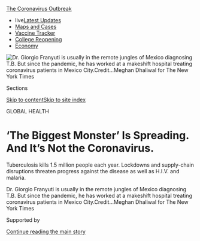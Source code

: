 <div id="app">

<div>

<div>

<div>

</div>

<div data-aria-hidden="false">

<div id="site-content" data-role="main">

<div>

<div class="css-1aor85t" style="opacity:0.000000001;z-index:-1;visibility:hidden">

<div class="css-1hqnpie">

<div class="css-epjblv">

<span class="css-17xtcya">[Health](/section/health)</span><span class="css-x15j1o">|</span><span class="css-fwqvlz">‘The
Biggest Monster’ Is Spreading. And It’s Not the
Coronavirus.</span>

</div>

<div class="css-k008qs">

<div class="css-1iwv8en">

<span class="css-18z7m18"></span>

<div>

</div>

</div>

<span class="css-1n6z4y">https://nyti.ms/33ha3cp</span>

<div class="css-1705lsu">

<div class="css-4xjgmj">

<div class="css-4skfbu" data-role="toolbar" data-aria-label="Social Media Share buttons, Save button, and Comments Panel with current comment count" data-testid="share-tools">

  - 
  - 
  - 
  - 
    
    <div class="css-6n7j50">
    
    </div>

  - 
  - 

</div>

</div>

</div>

</div>

</div>

</div>

<div id="NYT_TOP_BANNER_REGION" class="css-11qgg8s">

<div>

<div id="styln-prism-menu-1592847958612" class="section interactive-content interactive-size-medium css-1du2ztb">

<div class="css-17ih8de interactive-body">

<div id="scroll-container" class="css-1gj85ro">

[<span class="styln-title-wrap"><span class="css-1pje3qr">The
Coronavirus</span><span class="css-1pje3qr">
Outbreak</span></span>](https://www.nytimes.com/news-event/coronavirus?action=click&pgtype=Article&state=default&region=TOP_BANNER&context=storylines_menu)

  - <span class="css-kqxiym" data-emphasize="true">live</span>[Latest
    Updates](https://www.nytimes.com/2020/08/03/world/coronavirus-covid-19.html?action=click&pgtype=Article&state=default&region=TOP_BANNER&context=storylines_menu)
  - [Maps and
    Cases](https://www.nytimes.com/interactive/2020/us/coronavirus-us-cases.html?action=click&pgtype=Article&state=default&region=TOP_BANNER&context=storylines_menu)
  - [Vaccine
    Tracker](https://www.nytimes.com/interactive/2020/science/coronavirus-vaccine-tracker.html?action=click&pgtype=Article&state=default&region=TOP_BANNER&context=storylines_menu)
  - [College
    Reopening](https://www.nytimes.com/2020/08/02/us/covid-college-reopening.html?action=click&pgtype=Article&state=default&region=TOP_BANNER&context=storylines_menu)
  - [Economy](https://www.nytimes.com/live/2020/08/03/business/stock-market-today-coronavirus?action=click&pgtype=Article&state=default&region=TOP_BANNER&context=storylines_menu)

</div>

</div>

</div>

</div>

</div>

<div id="fullBleedHeaderContent">

<div class="css-n4ws9g">

![<span class="css-16f3y1r e13ogyst0" data-aria-hidden="true">Dr.
Giorgio Franyuti is usually in the remote jungles of Mexico diagnosing
T.B. But since the pandemic, he has worked at a makeshift hospital
treating coronavirus patients in Mexico
City.</span><span class="css-cnj6d5 e1z0qqy90" itemprop="copyrightHolder"><span class="css-1ly73wi e1tej78p0">Credit...</span><span><span>Meghan
Dhaliwal for The New York
Times</span></span></span>](https://static01.nyt.com/images/2020/08/04/science/00VIRUS-GLOBAL-franyuti1/merlin_174091377_bd123d23-7d76-4af5-b50f-3ea3a28ecc3f-articleLarge.jpg?quality=75&auto=webp&disable=upscale)

</div>

<div class="css-3z92zw">

<div class="css-6cn7ki">

<div class="NYTAppHideMasthead css-1bcu9v6 e1suatyy0">

<div class="section css-1o1qe8k e1suatyy2">

<div class="css-cu5p7t er09x8g0">

<div class="css-6n7j50">

</div>

<span class="css-1dv1kvn">Sections</span>

[Skip to content](#site-content)[Skip to site index](#site-index)

</div>

<div class="css-10698na e1huz5gh0">

</div>

</div>

</div>

GLOBAL HEALTH

<div class="css-3kdwtz ehdk2mb0">

# ‘The Biggest Monster’ Is Spreading. And It’s Not the Coronavirus.

</div>

Tuberculosis kills 1.5 million people each year. Lockdowns and
supply-chain disruptions threaten progress against the disease as well
as H.I.V. and malaria.

</div>

</div>

<div class="css-nwzfg5 e1gnum310">

<span class="css-1f9pvn2 health">Dr. Giorgio Franyuti is usually in the
remote jungles of Mexico diagnosing T.B. But since the pandemic, he has
worked at a makeshift hospital treating coronavirus patients in Mexico
City.</span><span class="css-cnj6d5 e1z0qqy90" itemprop="copyrightHolder"><span class="css-1ly73wi e1tej78p0">Credit...</span><span><span>Meghan
Dhaliwal for The New York Times</span></span></span>

</div>

<div id="sponsor-wrapper" class="css-1hyfx7x">

<div id="sponsor-slug" class="css-19vbshk">

Supported by

</div>

[Continue reading the main
story](#after-sponsor)

<div id="sponsor" class="ad sponsor-wrapper" style="text-align:center;height:100%;display:block">

</div>

<div id="after-sponsor">

</div>

</div>

<div class="css-1wx1auc e1gnum311">

<div class="css-18e8msd">

<div class="css-vp77d3 epjyd6m0">

<div class="css-1baulvz">

By [<span class="css-1baulvz last-byline" itemprop="name">Apoorva
Mandavilli</span>](https://www.nytimes.com/by/apoorva-mandavilli)

</div>

</div>

  - 
    
    <div class="css-ld3wwf e16638kd2">
    
    Aug. 3,
    2020
    
    </div>

  - 
    
    <div class="css-4xjgmj">
    
    <div class="css-d8bdto" data-role="toolbar" data-aria-label="Social Media Share buttons, Save button, and Comments Panel with current comment count" data-testid="share-tools">
    
      - 
      - 
      - 
      - 
        
        <div class="css-6n7j50">
        
        </div>
    
      - 
      - 
    
    </div>
    
    </div>

</div>

</div>

</div>

<div class="section meteredContent css-1r7ky0e" name="articleBody" itemprop="articleBody">

<div class="css-1fanzo5 StoryBodyCompanionColumn">

<div class="css-53u6y8">

It begins with a mild fever and malaise, followed by a painful cough and
shortness of breath. The infection prospers in crowds, spreading to
people in close reach. Containing an outbreak requires contact tracing,
as well as isolation and treatment of the sick for weeks or months.

This insidious disease has touched every part of the globe. It is
tuberculosis, the biggest infectious-disease killer worldwide, claiming
1.5 million lives each year.

Until this year, TB and its deadly allies, H.I.V. and malaria, were on
the run. The toll from each disease over the previous decade was at its
nadir in 2018, the last year for which data are available.

Yet now, as the coronavirus pandemic spreads around the world, consuming
global health resources, these perennially neglected adversaries are
making a comeback.

</div>

</div>

<div class="css-1fanzo5 StoryBodyCompanionColumn">

<div class="css-53u6y8">

“Covid-19 risks derailing all our efforts and taking us back to where we
were 20 years ago,” said Dr. Pedro L. Alonso, the director of the World
Health Organization’s global malaria program.

It’s not just that the coronavirus has diverted scientific attention
from TB, H.I.V. and malaria. The lockdowns, particularly across parts of
Africa, Asia and Latin America, have raised insurmountable barriers to
patients who must travel to obtain diagnoses or drugs, according to
interviews with more than two dozen public health officials, doctors and
patients worldwide.

Fear of the coronavirus and the shuttering of clinics have kept away
many patients struggling with H.I.V., TB and malaria, while restrictions
on air and sea travel have severely limited delivery of medications to
the hardest-hit regions.

About 80 percent of tuberculosis, H.I.V. and malaria programs worldwide
have [reported
disruptions](https://www.theglobalfund.org/en/covid-19/news/2020-06-17-global-fund-survey-majority-of-hiv-tb-and-malaria-programs-face-disruptions-as-a-result-of-covid-19/)
in services, and one in four people living with H.I.V. have reported
problems with gaining access to medications, according to U.N. AIDS.
Interruptions or delays in treatment may lead to drug resistance,
already a formidable problem in many countries.

</div>

</div>

<div class="css-79elbk" data-testid="photoviewer-wrapper">

<div class="css-z3e15g" data-testid="photoviewer-wrapper-hidden">

</div>

<div class="css-1a48zt4 ehw59r15" data-testid="photoviewer-children">

![<span class="css-16f3y1r e13ogyst0" data-aria-hidden="true">Benin was
the first country in West Africa to distribute mosquito nets to prevent
malaria despite the
pandemic.</span><span class="css-cnj6d5 e1z0qqy90" itemprop="copyrightHolder"><span class="css-1ly73wi e1tej78p0">Credit...</span><span>Yanick
Folly/Agence France-Presse — Getty
Images</span></span>](https://static01.nyt.com/images/2020/07/23/science/00VIRUS-GLOBAL6/merlin_172023063_d8d1e991-50c4-4988-a828-f4be5fb5b26e-articleLarge.jpg?quality=75&auto=webp&disable=upscale)

</div>

</div>

<div class="css-1fanzo5 StoryBodyCompanionColumn">

<div class="css-53u6y8">

In India, home to about [27
percent](https://www.who.int/tb/publications/global_report/gtbr2018_main_text_28Feb2019.pdf)of
the world’s TB cases, diagnoses have dropped [by nearly 75
percent](https://reports.nikshay.in/Reports/TBNotification) since the
pandemic began. In Russia, H.I.V. clinics have been [repurposed for
coronavirus](https://www.unaids.org/en/resources/presscentre/featurestories/2020/may/20200514_russian-federation-covid19)
testing.

</div>

</div>

<div class="css-1fanzo5 StoryBodyCompanionColumn">

<div class="css-53u6y8">

Malaria season has begun in West Africa, which has 90 percent of malaria
deaths in the world, but the normal strategies for prevention —
distribution of insecticide-treated bed nets and spraying with
pesticides — [have been
curtailed](https://www.who.int/emergencies/diseases/novel-coronavirus-2019/question-and-answers-hub/q-a-detail/malaria-and-the-covid-19-pandemic)
because of lockdowns.

According to one
[estimate](http://www.stoptb.org/assets/documents/news/Modeling%20Report_1%20May%202020_FINAL.pdf),
a three-month lockdown across different parts of the world and a gradual
return to normal over 10 months could result in an additional 6.3
million cases of tuberculosis<span class="css-8l6xbc evw5hdy0">
</span>and 1.4 million deaths from it.

A six-month disruption of antiretroviral therapy may lead to more
than[500,000 additional
deaths](https://www.who.int/news-room/detail/11-05-2020-the-cost-of-inaction-covid-19-related-service-disruptions-could-cause-hundreds-of-thousands-of-extra-deaths-from-hiv)
from illnesses related to H.I.V., according to the W.H.O. Another model
by the W.H.O. predicted that in the worst-case scenario, deaths from
malaria [could double
to 770,000](https://www.who.int/publications/i/item/the-potential-impact-of-health-service-disruptions-on-the-burden-of-malaria)
per year.

Several public health experts, some close to tears, warned that if the
current trends continue, the coronavirus is likely to set back years,
perhaps decades, of painstaking progress against TB, H.I.V. and malaria.

The Global Fund, a public-private partnership to fight these diseases,
estimates that mitigating this damage will [require at least $28.5
billion](https://www.theglobalfund.org/en/news/2020-06-24-global-fund-covid-19-report-deaths-from-hiv-tb-and-malaria-could-almost-double-in-12-months-unless-urgent-action-is-taken/),
a sum that is unlikely to
materialize.

## Delays in diagnosis

</div>

</div>

<div class="css-79elbk" data-testid="photoviewer-wrapper">

<div class="css-z3e15g" data-testid="photoviewer-wrapper-hidden">

</div>

<div class="css-1a48zt4 ehw59r15" data-testid="photoviewer-children">

<div class="css-1xdhyk6 erfvjey0">

<span class="css-1ly73wi e1tej78p0">Image</span>

<div class="css-zjzyr8">

<div data-testid="lazyimage-container" style="height:257.77777777777777px">

</div>

</div>

</div>

<span class="css-16f3y1r e13ogyst0" data-aria-hidden="true">With most
private clinics closed, patients with H.I.V., TB and malaria have few
places to go for the kind of medical care offered at this Doctors
Without Borders clinic in
Nairobi.</span><span class="css-cnj6d5 e1z0qqy90" itemprop="copyrightHolder"><span class="css-1ly73wi e1tej78p0">Credit...</span><span>Brian
Inganga/Associated Press</span></span>

</div>

</div>

<div class="css-1fanzo5 StoryBodyCompanionColumn">

<div class="css-53u6y8">

If history is any guide, the coronavirus’s impact on the poor will be
felt long after the pandemic is over. The socioeconomic crisis in
Eastern Europe in the early 1990s, for example, led to the highest rates
in the world of a kind of TB that was resistant to multiple drugs, a
dubious distinction the region holds even
today.

<div id="NYT_MAIN_CONTENT_1_REGION" class="css-9tf9ac">

<div>

<div id="styln-covid-updates-world" class="section interactive-content interactive-size-medium css-1ftcdic">

<div class="css-17ih8de interactive-body">

<div id="styln-briefing-block" data-asset-id="QXJ0aWNsZTpueXQ6Ly9hcnRpY2xlLzZkMDlhMjVlLTQxZDYtNWE3ZC04NzFjLTNiMDkyMGU0NjA2Zg==">

<div class="briefing-block-header-section">

# [Latest Updates: Global Coronavirus Outbreak](https://www.nytimes.com/2020/08/03/world/coronavirus-covid-19.html?action=click&pgtype=Article&state=default&region=MAIN_CONTENT_1&context=storylines_live_updates)

<div class="briefing-block-ts">

Updated 2020-08-04T06:59:59.801Z

</div>

</div>

  - [Fauci defends Birx after she is criticized by
    Trump.](https://www.nytimes.com/2020/08/03/world/coronavirus-covid-19.html?action=click&pgtype=Article&state=default&region=MAIN_CONTENT_1&context=storylines_live_updates#link-4547638f)
  - [Trump derides Democrats as lawmakers and administration officials
    try to break stimulus
    impasse.](https://www.nytimes.com/2020/08/03/world/coronavirus-covid-19.html?action=click&pgtype=Article&state=default&region=MAIN_CONTENT_1&context=storylines_live_updates#link-15e7f995)
  - [The deadline for 2020 census counting has been moved up by a
    month.](https://www.nytimes.com/2020/08/03/world/coronavirus-covid-19.html?action=click&pgtype=Article&state=default&region=MAIN_CONTENT_1&context=storylines_live_updates#link-e5a2cda)

<div class="briefing-block-footer">

<div class="briefing-block-footer-meta">

[See more
updates](https://www.nytimes.com/2020/08/03/world/coronavirus-covid-19.html?action=click&pgtype=Article&state=default&region=MAIN_CONTENT_1&context=storylines_live_updates)

</div>

<div class="briefing-block-briefinglinks">

<span>More live coverage:</span>
[Markets](https://www.nytimes.com/live/2020/08/03/business/stock-market-today-coronavirus?action=click&pgtype=Article&state=default&region=MAIN_CONTENT_1&context=storylines_live_updates)

</div>

</div>

</div>

</div>

</div>

</div>

</div>

The starting point in this ruinous chain of events is a failure to
diagnose: The longer a person goes undiagnosed, and the later treatment
begins, the more likely an infectious disease is to spread, sicken and
kill.

For malaria, a short delay in diagnosis can swiftly turn fatal,
sometimes within just 36 hours of a spiking fever. “It’s one of those
diseases where we cannot afford to wait,” Dr. Alonso said.

Apprehensive about malaria’s rise in West Africa, the W.H.O. is now
considering giving entire populations antimalarial drugs — a strategy of
last resort used during the Ebola epidemic in West Africa and the Boko
Haram insurgency.

Across sub-Saharan Africa, fewer women are coming to clinics for H.I.V.
diagnosis. A six-month disruption in access to drugs that prevent
H.I.V.-positive pregnant women from passing the infection to their
babies in utero could [increase H.I.V. infections in
children](https://reliefweb.int/report/world/estimation-potential-impact-covid-19-responses-hiv-epidemic-analysis-using-goals-model)
by as much as 139 percent in Uganda and 162 percent in Malawi, according
to U.N. AIDS.

Diminishing diagnostic capacity may have the greatest effect on TB,
leading to dire consequences for households because, like the
coronavirus, the bacterium spreads most efficiently in indoor air and
among people in close contact.

Each person with TB can spread the disease to [another 15 individuals
over a
year](https://www.who.int/news-room/fact-sheets/detail/tuberculosis),
sharply raising the possibility of people infected while indoors
spreading it among their communities once lockdowns end. The prospect is
especially worrisome in densely populated places with high rates of TB,
such as the favelas of Rio de Janeiro or the townships of South Africa.

</div>

</div>

<div class="css-1fanzo5 StoryBodyCompanionColumn">

<div class="css-53u6y8">

“The more you leave undiagnosed and untreated, the more you will have
next year and the year after,” said Dr. Lucica Ditiu, who heads the Stop
TB Partnership, an international consortium of 1,700 groups fighting the
disease.

The infrastructure built to diagnose H.I.V. and TB has been a boon for
many countries grappling with the coronavirus. GeneXpert, the tool used
to detect genetic material from the TB bacteria and from H.I.V., can
also amplify RNA from the coronavirus for diagnosis.

But now most clinics are using the machines only to look for the
coronavirus. Prioritizing the coronavirus over TB is “very stupid from a
public health perspective,” Dr. Ditiu said. “You should actually be
smart and do both.”

In country after country, the pandemic has resulted in [sharp drops in
diagnoses](https://www.medrxiv.org/content/10.1101/2020.04.28.20079582v1)
of TB: a 70 percent decline in Indonesia, 50 percent in Mozambique and
[South
Africa](https://www.nicd.ac.za/wp-content/uploads/2020/05/Impact-of-Covid-19-interventions-on-TB-testing-in-South-Africa-10-May-2020.pdf),
and 20 percent in China, according to the
W.H.O.

</div>

</div>

<div class="css-79elbk" data-testid="photoviewer-wrapper">

<div class="css-z3e15g" data-testid="photoviewer-wrapper-hidden">

</div>

<div class="css-1a48zt4 ehw59r15" data-testid="photoviewer-children">

<div class="css-1xdhyk6 erfvjey0">

<span class="css-1ly73wi e1tej78p0">Image</span>

<div class="css-zjzyr8">

<div data-testid="lazyimage-container" style="height:257.77777777777777px">

</div>

</div>

</div>

<span class="css-16f3y1r e13ogyst0" data-aria-hidden="true">Dr. Giorgio
Franyuti said many patients with TB at a makeshift hospital in Mexico
City were being misdiagnosed with
Covid-19.</span><span class="css-cnj6d5 e1z0qqy90" itemprop="copyrightHolder"><span class="css-1ly73wi e1tej78p0">Credit...</span><span>Meghan
Dhaliwal for The New York Times</span></span>

</div>

</div>

<div class="css-1fanzo5 StoryBodyCompanionColumn">

<div class="css-53u6y8">

In late May in Mexico, as coronavirus infections climbed, TB diagnoses
recorded by the government [fell to 263
cases](https://www.gob.mx/salud/acciones-y-programas/direccion-general-de-epidemiologia-boletin-epidemiologico)
from 1,097 the same week last year.

Dr. Giorgio Franyuti, the executive director of Medical Impact, an
advocacy group based in Mexico, normally works in the country’s remote
jungles, diagnosing and treating TB in the Lacandon people. Unable to
travel there during the pandemic, he has worked at a makeshift army
hospital treating Covid-19 patients in Mexico City.

</div>

</div>

<div class="css-1fanzo5 StoryBodyCompanionColumn">

<div class="css-53u6y8">

There, he has seen nine patients with a sputum-filled cough —
characteristic of TB — that began months earlier but who were presumed
to have Covid-19. The patients later contracted the coronavirus in the
hospital and became seriously ill. At least four have died.

“Nobody is testing for TB at any facility,” he said. “The mind of
clinicians in Mexico, as well as decision makers, is stuck with
Covid-19.”

“TB is the biggest monster of them all. If we’re talking about deaths
and pandemics, 10 million cases a year,” he said, Covid doesn’t compare
yet to that toll.

India went into lockdown on March 24, and the government directed public
hospitals to focus on Covid-19. Many hospitals [shuttered outpatient
services](https://timesofindia.indiatimes.com/india/how-covid-war-is-hurting-indias-non-covid-patients/articleshow/74949121.cms)
for other diseases.

The impact on TB diagnoses was immediate: The [number of new
cases](https://reports.nikshay.in/Reports/TBNotification) recorded by
the Indian government between March 25 and June 19 was 60,486, compared
with 179,792 during the same period in 2019.

The pandemic is also shrinking the supply of diagnostic tests for these
killers as companies turn to making more expensive tests to detect the
coronavirus. Cepheid, the California-based manufacturer of TB diagnostic
tests, has pivoted to making tests for the coronavirus. Companies that
make diagnostic tests for malaria are doing the same, according to Dr.
Catharina Boehme, the chief executive of the Foundation for Innovative
New Diagnostics.

Coronavirus tests are much more lucrative, at about $10, compared with
18 cents for a rapid malaria test.

</div>

</div>

<div class="css-1fanzo5 StoryBodyCompanionColumn">

<div class="css-53u6y8">

These companies “have tremendous demand for Covid right now,” said Dr.
Madhukar Pai, the director of the McGill International TB Centre in
Montreal. “I can’t imagine diseases of poverty getting any attention in
this
space.”

## Treatment interruptions

</div>

</div>

<div class="css-79elbk" data-testid="photoviewer-wrapper">

<div class="css-z3e15g" data-testid="photoviewer-wrapper-hidden">

</div>

<div class="css-1a48zt4 ehw59r15" data-testid="photoviewer-children">

<div class="css-1xdhyk6 erfvjey0">

<span class="css-1ly73wi e1tej78p0">Image</span>

<div class="css-zjzyr8">

<div data-testid="lazyimage-container" style="height:263.5777777777778px">

</div>

</div>

</div>

<span class="css-16f3y1r e13ogyst0" data-aria-hidden="true">Thomas Wuoto
had to borrow H.I.V. medications from his wife and went without any for
10 days during the lockdown in Nairobi, putting him at risk of
developing drug
resistance. </span><span class="css-cnj6d5 e1z0qqy90" itemprop="copyrightHolder"><span class="css-1ly73wi e1tej78p0">Credit...</span><span>Khadija
Farah for The New York Times</span></span>

</div>

</div>

<div class="css-1fanzo5 StoryBodyCompanionColumn">

<div class="css-53u6y8">

The pandemic has hindered the availability of drugs for H.I.V., TB and
malaria worldwide by interrupting supply chains, diverting manufacturing
capacity and imposing physical barriers for patients who must travel to
distant clinics to pick up the medications.

And these shortages are forcing some patients to ration their
medications, endangering their health. In Indonesia, the official policy
is to provide a month’s supply of drugs at a time to H.I.V. patients,
but antiretroviral therapy has lately been hard to come by outside of
Jakarta.

Even in the city, some people are stretching a month’s supply to two,
said “Davi” Sepi Maulana Ardiansyah, an activist with the group Inti
Muda.

Mr. Ardiansyah has done so himself, although he knows it has jeopardized
his well-being. “This pandemic and this unavailability of the medicines
is really impacting our mental health and also our health,” he said.

During the lockdown in Nairobi, Thomas Wuoto, who has H.I.V., borrowed
antiretroviral pills from his wife, who also is infected. As a volunteer
educator for H.I.V., Mr. Wuoto knew only too well that he was risking
drug resistance by mixing or skipping medications. When he finally made
it to the Mbagathi County Hospital, he had gone 10 days without his
H.I.V. medicines, the first time since 2002 that he had missed his
therapy.

</div>

</div>

<div class="css-1fanzo5 StoryBodyCompanionColumn">

<div class="css-53u6y8">

People with H.I.V. and TB who skip medication are likely to get sicker
in the short term. In the long term, there’s an even more worrisome
consequence: a rise in drug-resistant forms of these diseases. Already
drug-resistant TB is such a threat that patients are closely monitored
during treatment — a practice that has mostly been suspended during the
pandemic.

According to the W.H.O., at least 121 countries have reported a drop in
TB patients visiting clinics since the pandemic began, threatening
hard-fought
gains.

<div id="NYT_MAIN_CONTENT_3_REGION" class="css-9tf9ac">

<div>

<div id="styln-prism-freeform-1594220623585" class="section interactive-content interactive-size-medium css-1ftcdic">

<div class="css-17ih8de interactive-body">

<div id="prism-freeform-block-38059" class="css-19mumt8" data-role="complementary" data-storyline="The Coronavirus Outbreak" data-truncated="true" tabindex="0">

<div class="css-a8d9oz">

<div class="css-eb027h">

[](https://www.nytimes.com/news-event/coronavirus?action=click&pgtype=Article&state=default&region=MAIN_CONTENT_3&context=storylines_faq)

### The Coronavirus Outbreak ›

#### Frequently Asked Questions

Updated August 3, 2020

  - #### I’m a small-business owner. Can I get relief?
    
      - The [stimulus bills enacted in
        March](https://www.nytimes.com/article/small-business-loans-stimulus-grants-freelancers-coronavirus.html?action=click&pgtype=Article&state=default&region=MAIN_CONTENT_3&context=storylines_faq)
        offer help for the millions of American small businesses. Those
        eligible for aid are businesses and nonprofit organizations with
        fewer than 500 workers, including sole proprietorships,
        independent contractors and freelancers. Some larger companies
        in some industries are also eligible. The help being offered,
        which is being managed by the Small Business Administration,
        includes the Paycheck Protection Program and the Economic Injury
        Disaster Loan program. But lots of folks have [not yet seen
        payouts.](https://www.nytimes.com/interactive/2020/05/07/business/small-business-loans-coronavirus.html?action=click&pgtype=Article&state=default&region=MAIN_CONTENT_3&context=storylines_faq)
        Even those who have received help are confused: The rules are
        draconian, and some are stuck sitting on [money they don’t know
        how to
        use.](https://www.nytimes.com/2020/05/02/business/economy/loans-coronavirus-small-business.html?action=click&pgtype=Article&state=default&region=MAIN_CONTENT_3&context=storylines_faq)
        Many small-business owners are getting less than they expected
        or [not hearing anything at
        all.](https://www.nytimes.com/2020/06/10/business/Small-business-loans-ppp.html?action=click&pgtype=Article&state=default&region=MAIN_CONTENT_3&context=storylines_faq)

  - #### What are my rights if I am worried about going back to work?
    
      - Employers have to provide [a safe
        workplace](https://www.osha.gov/SLTC/covid-19/standards.html)
        with policies that protect everyone equally. [And if one of your
        co-workers tests positive for the coronavirus, the
        C.D.C.](https://www.nytimes.com/article/coronavirus-money-unemployment.html?action=click&pgtype=Article&state=default&region=MAIN_CONTENT_3&context=storylines_faq)
        has said that [employers should tell their
        employees](https://www.cdc.gov/coronavirus/2019-ncov/community/guidance-business-response.html)
        -- without giving you the sick employee’s name -- that they may
        have been exposed to the virus.

  - #### Should I refinance my mortgage?
    
      - [It could be a good
        idea,](https://www.nytimes.com/article/coronavirus-money-unemployment.html?action=click&pgtype=Article&state=default&region=MAIN_CONTENT_3&context=storylines_faq)
        because mortgage rates have [never been
        lower.](https://www.nytimes.com/2020/07/16/business/mortgage-rates-below-3-percent.html?action=click&pgtype=Article&state=default&region=MAIN_CONTENT_3&context=storylines_faq)
        Refinancing requests have pushed mortgage applications to some
        of the highest levels since 2008, so be prepared to get in line.
        But defaults are also up, so if you’re thinking about buying a
        home, be aware that some lenders have tightened their standards.

  - #### What is school going to look like in September?
    
      - It is unlikely that many schools will return to a normal
        schedule this fall, requiring the grind of [online
        learning](https://www.nytimes.com/2020/06/05/us/coronavirus-education-lost-learning.html?action=click&pgtype=Article&state=default&region=MAIN_CONTENT_3&context=storylines_faq),
        [makeshift child
        care](https://www.nytimes.com/2020/05/29/us/coronavirus-child-care-centers.html?action=click&pgtype=Article&state=default&region=MAIN_CONTENT_3&context=storylines_faq)
        and [stunted
        workdays](https://www.nytimes.com/2020/06/03/business/economy/coronavirus-working-women.html?action=click&pgtype=Article&state=default&region=MAIN_CONTENT_3&context=storylines_faq)
        to continue. California’s two largest public school districts —
        Los Angeles and San Diego — said on July 13, that [instruction
        will be remote-only in the
        fall](https://www.nytimes.com/2020/07/13/us/lausd-san-diego-school-reopening.html?action=click&pgtype=Article&state=default&region=MAIN_CONTENT_3&context=storylines_faq),
        citing concerns that surging coronavirus infections in their
        areas pose too dire a risk for students and teachers. Together,
        the two districts enroll some 825,000 students. They are the
        largest in the country so far to abandon plans for even a
        partial physical return to classrooms when they reopen in
        August. For other districts, the solution won’t be an
        all-or-nothing approach. [Many
        systems](https://bioethics.jhu.edu/research-and-outreach/projects/eschool-initiative/school-policy-tracker/),
        including the nation’s largest, New York City, are devising
        [hybrid
        plans](https://www.nytimes.com/2020/06/26/us/coronavirus-schools-reopen-fall.html?action=click&pgtype=Article&state=default&region=MAIN_CONTENT_3&context=storylines_faq)
        that involve spending some days in classrooms and other days
        online. There’s no national policy on this yet, so check with
        your municipal school system regularly to see what is happening
        in your community.

  - #### Is the coronavirus airborne?
    
      - The coronavirus [can stay aloft for hours in tiny droplets in
        stagnant
        air](https://www.nytimes.com/2020/07/04/health/239-experts-with-one-big-claim-the-coronavirus-is-airborne.html?action=click&pgtype=Article&state=default&region=MAIN_CONTENT_3&context=storylines_faq),
        infecting people as they inhale, mounting scientific evidence
        suggests. This risk is highest in crowded indoor spaces with
        poor ventilation, and may help explain super-spreading events
        reported in meatpacking plants, churches and restaurants. [It’s
        unclear how often the virus is
        spread](https://www.nytimes.com/2020/07/06/health/coronavirus-airborne-aerosols.html?action=click&pgtype=Article&state=default&region=MAIN_CONTENT_3&context=storylines_faq)
        via these tiny droplets, or aerosols, compared with larger
        droplets that are expelled when a sick person coughs or sneezes,
        or transmitted through contact with contaminated surfaces, said
        Linsey Marr, an aerosol expert at Virginia Tech. Aerosols are
        released even when a person without symptoms exhales, talks or
        sings, according to Dr. Marr and more than 200 other experts,
        who [have outlined the evidence in an open letter to the World
        Health
        Organization](https://academic.oup.com/cid/article/doi/10.1093/cid/ciaa939/5867798).

<div id="styln-survey-component-38059" class="styln-survey-component" data-surveyname="faq" data-surveystoryline="coronavirus">

</div>

</div>

<div class="css-6mllg9">

</div>

<div class="css-pmm6ed">

<span class="css-5gimkt"></span>

</div>

</div>

</div>

</div>

</div>

</div>

</div>

“This is really difficult to digest,” Dr. Ditiu said. “It took a lot of
work to arrive where we are. We were not at the peak of the mountain,
but we were away from the base. But then an avalanche came and pushed us
back to the bottom.”

The lockdowns in many places were imposed so swiftly that drug stocks
were rapidly depleted. Mexico already had expired drugs in its supply,
but that problem has been [exacerbated by the
pandemic](https://www.reuters.com/article/us-health-coronavirus-lgbt-aids/no-medicine-no-food-coronavirus-restrictions-amplify-health-risks-to-lgbt-people-with-hiv-idUSKBN22W28G),
according to Dr. Franyuti.

In Brazil, H.I.V. and TB drugs are purchased and distributed by the
ministry of health. But the coronavirus is racing through the country,
and distribution of these treatments has become increasingly difficult
as health care workers try to cope with the pandemic’s toll.

“It’s a big logistical challenge to have municipalities have higher
stock so they can supply,” said Dr. Betina Durovni, a senior scientist
at the Fiocruz Foundation, a research institute in
Brazil.

</div>

</div>

<div class="css-79elbk" data-testid="photoviewer-wrapper">

<div class="css-z3e15g" data-testid="photoviewer-wrapper-hidden">

</div>

<div class="css-1a48zt4 ehw59r15" data-testid="photoviewer-children">

<div class="css-1xdhyk6 erfvjey0">

<span class="css-1ly73wi e1tej78p0">Image</span>

<div class="css-zjzyr8">

<div data-testid="lazyimage-container" style="height:257.77777777777777px">

</div>

</div>

</div>

<span class="css-16f3y1r e13ogyst0" data-aria-hidden="true">Some
coronavirus patients in Tabatinga, Brazil, are airlifted to Manaus,
about 1,000 miles away, for treatment, but many more are
missed.</span><span class="css-cnj6d5 e1z0qqy90" itemprop="copyrightHolder"><span class="css-1ly73wi e1tej78p0">Credit...</span><span>Bruno
Kelly/Reuters</span></span>

</div>

</div>

<div class="css-1fanzo5 StoryBodyCompanionColumn">

<div class="css-53u6y8">

Even if governments are prepared, with some help from big aid agencies,
to buy drugs months in advance, the global supply may soon run out.

The pandemic has severely restricted international transport, hindering
the availability not just of chemical ingredients and raw materials, but
also of packaging supplies.

“The disruption of supply chains is really something that worries me —
for H.I.V., for TB, for malaria,” said Dr. Carlos del Rio, chair of the
scientific advisory board of the President’s Emergency Plan for AIDS
Relief.

The hype over chloroquine as a potential treatment for the coronavirus
has led to hoarding of the drug in some countries like Myanmar,
depleting its global stocks.

More than 80 percent of the global supply of antiretroviral drugs comes
from just eight Indian companies. The cost of these alone [could rise by
$225
million](https://www.unaids.org/en/resources/presscentre/pressreleaseandstatementarchive/2020/june/20200622_availability-and-cost-of-antiretroviral-medicines)
per year because of shortfalls in supplies and work force, transport
disruptions and currency fluctuations, according to U.N. AIDS.

There is also a real risk that Indian companies will turn to more
profitable medicines, or will not be able to meet the global demand
because migrant workers have deserted cities as the coronavirus spreads.

The Indian government may even decide [not to export TB
medicines](https://theprint.in/health/india-could-ban-export-of-anti-tb-drugs-as-lockdown-hits-production/406119/),
saving its supply for its own citizens.

</div>

</div>

<div class="css-1fanzo5 StoryBodyCompanionColumn">

<div class="css-53u6y8">

“We’re very dependent on a few key developers or manufacturers for all
of the drugs around the world, and that needs to be diversified,” said
Dr. Meg Doherty, who directs H.I.V. programs at the W.H.O. “If you had
more locally developed drug depots or drug manufacturers, it would be
closer to the point of need.”

Aid organizations and governments are trying to mitigate some of the
damage by stretching supplies and stockpiling medications. In June, the
W.H.O. changed[its
recommendation](https://www.who.int/news-room/detail/15-06-2020-who-urges-countries-to-enable-access-to-fully-oral-drug-resistant-tb-treatment-regimens)
for treatment of drug-resistant TB. Instead of 20 months of injections,
patients may now take pills for nine to 11 months. The change means
patients don’t have to travel to clinics, increasingly closed by
lockdowns.

More than half of 144 countries surveyed by the W.H.O. said they have
opted to give patients H.I.V. drugs sufficient to last for at least
three months — six months, in the case of a few countries like South
Sudan — in order to limit their trips to hospitals. But it’s unclear how
successful those efforts have been.

In some countries, such as the Philippines, advocacy groups have set up
depots for patients to pick up antiretroviral pills or arrange to [drop
them off at patients’
homes](https://www.unaids.org/en/resources/presscentre/featurestories/2020/april/20200408_philippines).

In a few nations, like South Africa, most patients already pick up
medications from community centers rather than from hospitals, said Dr.
Salim S. Abdool Karim, a global health expert in South Africa and the
chair of a government advisory committee on Covid-19. “That has been an
important advantage in a way.”

## ‘What are we not doing right?’

</div>

</div>

<div class="css-79elbk" data-testid="photoviewer-wrapper">

<div class="css-z3e15g" data-testid="photoviewer-wrapper-hidden">

</div>

<div class="css-1a48zt4 ehw59r15" data-testid="photoviewer-children">

<div class="css-1xdhyk6 erfvjey0">

<span class="css-1ly73wi e1tej78p0">Image</span>

<div class="css-zjzyr8">

<div data-testid="lazyimage-container" style="height:580px">

</div>

</div>

</div>

<span class="css-16f3y1r e13ogyst0" data-aria-hidden="true">The Sally
Mugabe Central Hospital in Harare, where Dr. Tapiwa Mungofa works, has
closed its outpatient department, where TB and H.I.V. patients received
their
medications.</span><span class="css-cnj6d5 e1z0qqy90" itemprop="copyrightHolder"><span class="css-1ly73wi e1tej78p0">Credit...</span><span>Cynthia
R. Matonhodze for The New York Times</span></span>

</div>

</div>

<div class="css-1fanzo5 StoryBodyCompanionColumn">

<div class="css-53u6y8">

The pandemic has exposed deep fissures in the health care systems of
many countries.

In Zimbabwe, staffs in public hospitals were working reduced shifts even
before the pandemic, because the government could not afford to pay
their full salaries. Some hospitals like the Sally Mugabe Central
Hospital in Harare — which was [operating at half
capacity](https://www.newsday.co.zw/2020/02/sally-mugabe-hospital-operating-at-45-capacity/)
because of water shortages and other problems — have since closed their
outpatient departments, where TB and H.I.V. patients received their
medications.

</div>

</div>

<div class="css-1fanzo5 StoryBodyCompanionColumn">

<div class="css-53u6y8">

“Hospitals are functioning in an emergency mode,” said Dr. Tapiwa
Mungofa, a physician at the Sally Mugabe Hospital.

The situation is no better in KwaZulu-Natal, which has the highest
prevalence of H.I.V. in South Africa. Dr. Zolelwa Sifumba was a teenager
when she saw images of skeletal patients dying of AIDS. Over the past
few years in KwaZulu-Natal, she is again seeing patients with full-blown
AIDS.

“We’re seeing people come in at the stage where they’re kind of on
death’s door,” she said. “What are we not doing right?”

Some remote parts of the world are being decimated by the coronavirus —
but their very remoteness makes the pandemic’s impact on these other big
infectious killers impossible to measure.

The town of Tabatinga in Amazonas, the biggest state in Brazil, is more
than 1,000 miles from the closest city with an I.C.U., Manaus. The
government has been using airplanes to transport coronavirus patients to
Manaus, but many cases are being missed, said Dr. Marcelo
Cordeiro-Santos, a researcher at the Tropical Medicine Foundation in
Manaus.

Hospitals are giving chloroquine to people with Covid-19, at the
recommendation of the Brazilian ministry of health, even though evidence
now suggests it does not help and may even be harmful.

Chloroquine is also a crucial malaria medicine, and its indiscriminate
use now may lead to resistance to the drug, Dr. Cordeiro-Santos warned —
with possibly dire consequences for those infected in the future. But he
also said it’s possible that widespread distribution of chloroquine may
help protect residents of Amazonas from malaria.

</div>

</div>

<div class="css-1fanzo5 StoryBodyCompanionColumn">

<div class="css-53u6y8">

Other experts said they hope the coronavirus pandemic brings some silver
linings.

Aid agencies have long recommended that countries buy drugs in bulk and
provide several months’ supply at a time to their citizens. Some
governments are considering doing so now for H.I.V., according to Dr.
Doherty at the W.H.O.

Health care providers are also embracing video and phone calls to
counsel and treat patients, which many people find far easier than
traveling to distant clinics.

“Sometimes systems are tough to change,” said Dr. del Rio, “but I think
there’s nothing better than a crisis to change the system, right?”

*Lynsey Chutel contributed reporting from
Johannesburg.*

</div>

</div>

<div class="css-79elbk" data-testid="photoviewer-wrapper">

<div class="css-z3e15g" data-testid="photoviewer-wrapper-hidden">

</div>

<div class="css-1a48zt4 ehw59r15" data-testid="photoviewer-children">

<div class="css-1xdhyk6 erfvjey0">

<span class="css-1ly73wi e1tej78p0">Image</span>

<div class="css-zjzyr8">

<div data-testid="lazyimage-container" style="height:257.77777777777777px">

</div>

</div>

</div>

<span class="css-16f3y1r e13ogyst0" data-aria-hidden="true">Some remote
areas in Brazil are being decimated by the coronavirus — but their
remoteness makes the impact on other big infectious killers impossible
to
measure. </span><span class="css-cnj6d5 e1z0qqy90" itemprop="copyrightHolder"><span class="css-1ly73wi e1tej78p0">Credit...</span><span>Tarso
Sarraf/Agence France-Presse — Getty Images</span></span>

</div>

</div>

</div>

<div>

</div>

<div>

</div>

<div>

</div>

<div>

<div id="bottom-wrapper" class="css-1ede5it">

<div id="bottom-slug" class="css-l9onyx">

Advertisement

</div>

[Continue reading the main
story](#after-bottom)

<div id="bottom" class="ad bottom-wrapper" style="text-align:center;height:100%;display:block;min-height:90px">

</div>

<div id="after-bottom">

</div>

</div>

</div>

</div>

</div>

## Site Index

<div>

</div>

## Site Information Navigation

  - [© <span>2020</span> <span>The New York Times
    Company</span>](https://help.nytimes.com/hc/en-us/articles/115014792127-Copyright-notice)

<!-- end list -->

  - [NYTCo](https://www.nytco.com/)
  - [Contact
    Us](https://help.nytimes.com/hc/en-us/articles/115015385887-Contact-Us)
  - [Work with us](https://www.nytco.com/careers/)
  - [Advertise](https://nytmediakit.com/)
  - [T Brand Studio](http://www.tbrandstudio.com/)
  - [Your Ad
    Choices](https://www.nytimes.com/privacy/cookie-policy#how-do-i-manage-trackers)
  - [Privacy](https://www.nytimes.com/privacy)
  - [Terms of
    Service](https://help.nytimes.com/hc/en-us/articles/115014893428-Terms-of-service)
  - [Terms of
    Sale](https://help.nytimes.com/hc/en-us/articles/115014893968-Terms-of-sale)
  - [Site
    Map](https://spiderbites.nytimes.com)
  - [Help](https://help.nytimes.com/hc/en-us)
  - [Subscriptions](https://www.nytimes.com/subscription?campaignId=37WXW)

</div>

</div>

</div>

</div>
